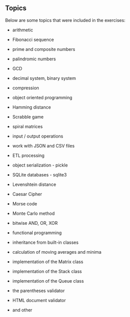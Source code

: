 
## Topics


Below are some topics that were included in the exercises:

-   arithmetic
-   Fibonacci sequence
-   prime and composite numbers

-   palindromic numbers

-   GCD

-   decimal system, binary system

-   compression

-   object oriented programming

-   Hamming distance

-   Scrabble game

-   spiral matrices

-   input / output operations

-   work with JSON and CSV files

-   ETL processing

-   object serialization - pickle

-   SQLite databases - sqlite3

-   Levenshtein distance

-   Caesar Cipher

-   Morse code

-   Monte Carlo method

-   bitwise AND, OR, XOR

-   functional programming

-   inheritance from built-in classes

-   calculation of moving averages and minima

-   implementation of the Matrix class

-   implementation of the Stack class

-   implementation of the Queue class

-   the parentheses validator

-   HTML document validator

-   and other
